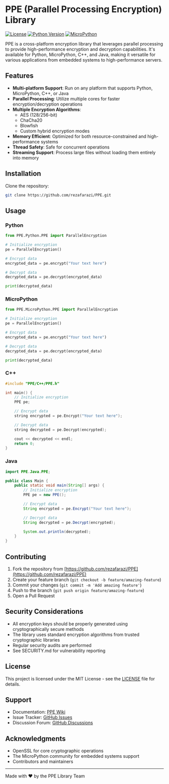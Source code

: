 # PPE (Parallel Processing Encryption) Library

[![License](https://img.shields.io/badge/License-MIT-blue.svg)](https://github.com/rezafarazi/PPE/blob/main/LICENSE)
[![Python Version](https://img.shields.io/badge/python-3.7%2B-blue)](https://www.python.org/downloads/)
[![MicroPython](https://img.shields.io/badge/micropython-1.19%2B-green)](https://micropython.org/)

PPE is a cross-platform encryption library that leverages parallel processing to provide high-performance encryption and decryption capabilities. It's available for Python, MicroPython, C++, and Java, making it versatile for various applications from embedded systems to high-performance servers.

## Features

- **Multi-platform Support**: Run on any platform that supports Python, MicroPython, C++, or Java
- **Parallel Processing**: Utilize multiple cores for faster encryption/decryption operations
- **Multiple Encryption Algorithms**:
  - AES (128/256-bit)
  - ChaCha20
  - Blowfish
  - Custom hybrid encryption modes
- **Memory Efficient**: Optimized for both resource-constrained and high-performance systems
- **Thread Safety**: Safe for concurrent operations
- **Streaming Support**: Process large files without loading them entirely into memory

## Installation

Clone the repository:
```bash
git clone https://github.com/rezafarazi/PPE.git
```

## Usage

### Python
```python
from PPE.Python.PPE import ParallelEncryption

# Initialize encryption
pe = ParallelEncryption()

# Encrypt data
encrypted_data = pe.encrypt("Your text here")

# Decrypt data
decrypted_data = pe.decrypt(encrypted_data)

print(decrypted_data)
```

### MicroPython
```python
from PPE.MicroPython.PPE import ParallelEncryption

# Initialize encryption
pe = ParallelEncryption()

# Encrypt data
encrypted_data = pe.encrypt("Your text here")

# Decrypt data
decrypted_data = pe.decrypt(encrypted_data)

print(decrypted_data)
```

### C++
```cpp
#include "PPE/C++/PPE.h"

int main() {
    // Initialize encryption
    PPE pe;

    // Encrypt data
    string encrypted = pe.Encrypt("Your text here");

    // Decrypt data
    string decrypted = pe.Decrypt(encrypted);

    cout << decrypted << endl;
    return 0;
}
```

### Java
```java
import PPE.Java.PPE;

public class Main {
    public static void main(String[] args) {
        // Initialize encryption
        PPE pe = new PPE();

        // Encrypt data
        String encrypted = pe.Encrypt("Your text here");

        // Decrypt data
        String decrypted = pe.Decrypt(encrypted);

        System.out.println(decrypted);
    }
}
```

## Contributing

1. Fork the repository from [https://github.com/rezafarazi/PPE](https://github.com/rezafarazi/PPE)
2. Create your feature branch (`git checkout -b feature/amazing-feature`)
3. Commit your changes (`git commit -m 'Add amazing feature'`)
4. Push to the branch (`git push origin feature/amazing-feature`)
5. Open a Pull Request

## Security Considerations

- All encryption keys should be properly generated using cryptographically secure methods
- The library uses standard encryption algorithms from trusted cryptographic libraries
- Regular security audits are performed
- See SECURITY.md for vulnerability reporting

## License

This project is licensed under the MIT License - see the [LICENSE](https://github.com/rezafarazi/PPE/blob/main/LICENSE) file for details.

## Support

- Documentation: [PPE Wiki](https://github.com/rezafarazi/PPE/wiki)
- Issue Tracker: [GitHub Issues](https://github.com/rezafarazi/PPE/issues)
- Discussion Forum: [GitHub Discussions](https://github.com/rezafarazi/PPE/discussions)

## Acknowledgments

- OpenSSL for core cryptographic operations
- The MicroPython community for embedded systems support
- Contributors and maintainers

---
Made with ❤️ by the PPE Library Team
